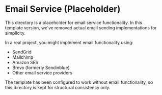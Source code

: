 # Email Service (Placeholder)

This directory is a placeholder for email service functionality. In this template version, we've removed actual email sending implementations for simplicity. 

In a real project, you might implement email functionality using:
- SendGrid
- Mailchimp
- Amazon SES
- Brevo (formerly Sendinblue)
- Other email service providers

The template has been configured to work without email functionality, so this directory is kept for structural consistency only.